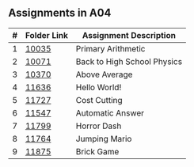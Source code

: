 ##  Assignments in A04

|   #   | Folder Link | Assignment Description |
| :---: | ----------- | ---------------------- |
|   1   | [10035](./10035)    | Primary Arithmetic          |
|   2   | [10071](./10071)    | Back to High School Physics        |
|   3   | [10370](./10370)    | Above Average          |
|   4   | [11636](./11636)    | Hello World!         |
|   5   | [11727](./11727)    | Cost Cutting         |
|   6   | [11547](./11547)    | Automatic Answer        |
|   7   | [11799](./11799)    | Horror Dash        |
|   8   | [11764](./11764)    | Jumping Mario        |
|   9   | [11875](./11875)    | Brick Game        |